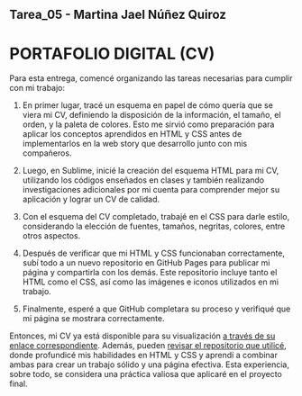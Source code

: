 ## Tarea_05 - Martina Jael Núñez Quiroz

# PORTAFOLIO DIGITAL (CV)

Para esta entrega, comencé organizando las tareas necesarias para cumplir con mi trabajo:

1. En primer lugar, tracé un esquema en papel de cómo quería que se viera mi CV, definiendo la disposición de la información, el tamaño, el orden, y la paleta de colores. Esto me sirvió como preparación para aplicar los conceptos aprendidos en HTML y CSS antes de implementarlos en la web story que desarrollo junto con mis compañeros.

1. Luego, en Sublime, inicié la creación del esquema HTML para mi CV, utilizando los códigos enseñados en clases y también realizando investigaciones adicionales por mi cuenta para comprender mejor su aplicación y lograr un CV de calidad.

1. Con el esquema del CV completado, trabajé en el CSS para darle estilo, considerando la elección de fuentes, tamaños, negritas, colores, entre otros aspectos.

1. Después de verificar que mi HTML y CSS funcionaban correctamente, subí todo a un nuevo repositorio en GitHub Pages para publicar mi página y compartirla con los demás. Este repositorio incluye tanto el HTML como el CSS, así como las imágenes e iconos utilizados en mi trabajo.

1. Finalmente, esperé a que GitHub completara su proceso y verifiqué que mi página se mostrara correctamente.

Entonces, mi CV ya está disponible para su visualización [a través de su enlace correspondiente](https://martinanunez.github.io/MartinaJaelNunezQuiroz.github.io/). Además, pueden [revisar el repositorio que utilicé](https://github.com/MartinaNunez/MartinaJaelNunezQuiroz.github.io), donde profundicé mis habilidades en HTML y CSS y aprendí a combinar ambas para crear un trabajo sólido y una página efectiva. Esta experiencia, sobre todo, se considera una práctica valiosa que aplicaré en el proyecto final.